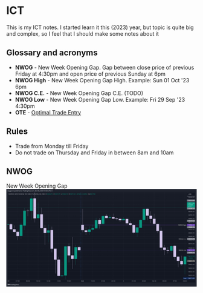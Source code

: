 # ICT
This is my ICT notes. I started learn it this (2023) year, but topic is quite big and complex, so I feel
that I should make some notes about it

## Glossary and acronyms

* **NWOG** - New Week Opening Gap. Gap between close price of previous Friday at 4:30pm and open price of
  previous Sunday at 6pm
* **NWOG High** - New Week Opening Gap High. Example: Sun 01 Oct '23 6pm
* **NWOG C.E.** - New Week Opening Gap C.E. (TODO)
* **NWOG Low** - New Week Opening Gap Low. Example: Fri 29 Sep '23 4:30pm
* **OTE** - [Optimal Trade Entry](https://www.youtube.com/watch?v=aQrd75xwBS4)

## Rules

* Trade from Monday till Friday
* Do not trade on Thursday and Friday in between 8am and 10am

## NWOG
New Week Opening Gap
![NWOG MNQ1!](./NWOG-MNQ1!.png)
